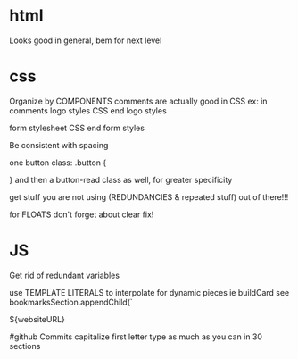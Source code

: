 # html
Looks good in general,
bem for next level

# css
Organize by COMPONENTS
comments are actually good in CSS
  ex: in comments
  logo styles
  CSS
  end logo styles

  form stylesheet
  CSS
  end form styles

  Be consistent with spacing

  one button class:
  .button {

  }
  and then a button-read class as well, for greater specificity

  get stuff you are not using (REDUNDANCIES & repeated stuff) out of there!!!

   for FLOATS don't forget about clear fix!


# JS

Get rid of redundant variables

use TEMPLATE LITERALS to interpolate for dynamic pieces
  ie buildCard
  see bookmarksSection.appendChild(`
    <div>${websiteURL}</div>

#github
  Commits
    capitalize first letter
    type as much as you can in 30 sections

